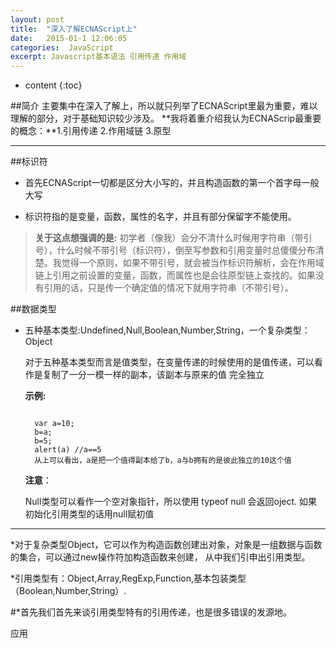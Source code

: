 ```yaml
---
layout: post
title:  "深入了解ECNAScript上"
date:   2015-01-1 12:06:05
categories:  JavaScript
excerpt: Javascript基本语法 引用传递 作用域 
---
```


* content
{:toc}

##简介
  主要集中在深入了解上，所以就只列举了ECNAScript里最为重要，难以理解的部分，对于基础知识较少涉及。
  **我将着重介绍我认为ECNAScrip最重要的概念：**1.引用传递  2.作用域链  3.原型
  
---

##标识符

  * 首先ECNAScript一切都是区分大小写的，并且构造函数的第一个首字母一般大写
  
  * 标识符指的是变量，函数，属性的名字，并且有部分保留字不能使用。 
  
  > **关于这点想强调的是:** 初学者（像我）会分不清什么时候用字符串（带引号），什么时候不带引号（标识符），倒至写参数和引用变量时总傻傻分布清楚。我觉得一个原则，如果不带引号，就会被当作标识符解析，会在作用域链上引用之前设置的变量，函数，而属性也是会往原型链上查找的。如果没有引用的话，只是传一个确定值的情况下就用字符串（不带引号）。
  
##数据类型

  * 五种基本类型:Undefined,Null,Boolean,Number,String，一个复杂类型：Object
  
    对于五种基本类型而言是值类型，在变量传递的时候使用的是值传递，可以看作是复制了一分一模一样的副本，该副本与原来的值 完全独立

    **示例:**
  
    <pre><code class="markdown">  
      var a=10;
      b=a; 
      b=5; 
      alert(a) //a==5 
      从上可以看出，a是把一个值得副本给了b，a与b拥有的是彼此独立的10这个值
    </code></pre>
    
    **注意**：
    
    Null类型可以看作一个空对象指针，所以使用 typeof null 会返回oject. 如果初始化引用类型的话用null赋初值
    
  ---
  
  *对于复杂类型Object，它可以作为构造函数创建出对象，对象是一组数据与函数的集合，可以通过new操作符加构造函数来创建，
  从中我们引申出引用类型。
  
  *引用类型有：Object,Array,RegExp,Function,基本包装类型（Boolean,Number,String）.
  
  #*首先我们首先来谈引用类型特有的引用传递，也是很多错误的发源地。
  
  应用
  
